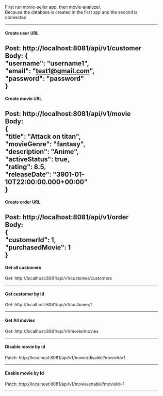 First run movie-seller app, then movie-analyzer.  
Because the database is created in the first app and the second is connected

---

#### Create user URL

Post: http://localhost:8081/api/v1/customer  
Body:
{  
"username": "username1",  
"email": "test1@gmail.com",  
"password": "password"  
}
---

#### Create movie URL

Post: http://localhost:8081/api/v1/movie  
Body:  
{  
"title": "Attack on titan",  
"movieGenre": "fantasy",  
"description": "Anime",  
"activeStatus": true,  
"rating": 8.5,  
"releaseDate": "3901-01-10T22:00:00.000+00:00"  
}
---

#### Create order URL

Post: http://localhost:8081/api/v1/order  
Body:  
{  
"customerId": 1,  
"purchasedMovie": 1  
}
---

#### Get all customers

Get: http://localhost:8081/api/v1/customer/customers

---

#### Get customer by id

Get: http://localhost:8081/api/v1/customer/1

---

#### Get All movies

Get: http://localhost:8081/api/v1/movie/movies

---

#### Disable movie by id

Patch: http://localhost:8081/api/v1/movie/disable?movieId=1

---

#### Enable movie by id

Patch: http://localhost:8081/api/v1/movie/enable?movieId=1

---
